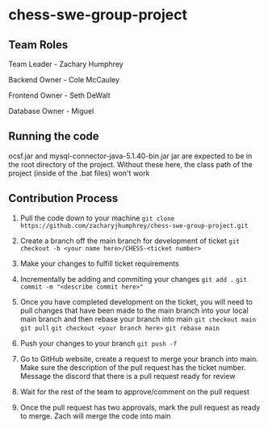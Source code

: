 # chess-swe-group-project

## Team Roles
Team Leader - Zachary Humphrey

Backend Owner - Cole McCauley

Frontend Owner - Seth DeWalt

Database Owner - Miguel

## Running the code
ocsf.jar and mysql-connector-java-5.1.40-bin.jar jar are expected to be in the root directory of the project. Without these here, the class path of the project (inside of the .bat files) won't work

## Contribution Process
1. Pull the code down to your machine
`git clone https://github.com/zacharyjhumphrey/chess-swe-group-project.git`

2. Create a branch off the main branch for development of ticket
`git checkout -b <your name here>/CHESS-<ticket number>`

3. Make your changes to fulfill ticket requirements

4. Incrementally be adding and commiting your changes
`git add .`
`git commit -m "<describe commit here>"`

5. Once you have completed development on the ticket, you will need to pull changes that have been made to the main branch into your local main branch and then rebase your branch into main
`git checkout main`
`git pull`
`git checkout <your branch here>`
`git rebase main`

6. Push your changes to your branch
`git push -f`

7. Go to GitHub website, create a request to merge your branch into main. Make sure the description of the pull request has the ticket number. Message the discord that there is a pull request ready for review

8. Wait for the rest of the team to approve/comment on the pull request

9. Once the pull request has two approvals, mark the pull request as ready to merge. Zach will merge the code into main
